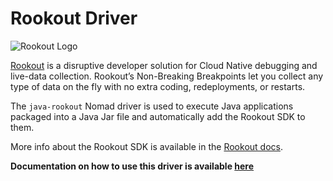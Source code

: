 # Rookout Driver

![Rookout Logo](https://www.rookout.com/wp-content/themes/rookout/images/rookout-main-logo.svg)

[Rookout](https://rookout.com) is a disruptive developer solution for Cloud Native debugging and live-data collection.
Rookout’s Non-Breaking Breakpoints let you collect any type of data on the fly with no extra coding, redeployments, or restarts. 

The `java-rookout` Nomad driver is used to execute Java applications packaged into a Java Jar file and automatically add the Rookout SDK to them.

More info about the Rookout SDK is available in the [Rookout docs](https://docs.rookout.com).

**Documentation on how to use this driver is available [here](https://www.nomadproject.io/docs/drivers/external/rookout)**

